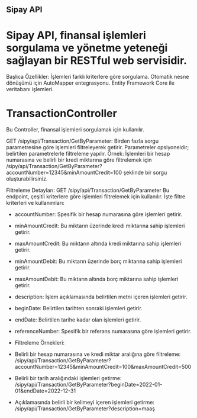 ## Sipay API
# Sipay API, finansal işlemleri sorgulama ve yönetme yeteneği sağlayan bir RESTful web servisidir.

Başlıca Özellikler:
İşlemleri farklı kriterlere göre sorgulama.
Otomatik nesne dönüşümü için AutoMapper entegrasyonu.
Entity Framework Core ile veritabanı işlemleri.


# TransactionController
Bu Controller, finansal işlemleri sorgulamak için kullanılır.

GET /sipy/api/Transaction/GetByParameter:
Birden fazla sorgu parametresine göre işlemleri filtreleyerek getirir.
Parametreler opsiyoneldir; belirtilen parametrelerle filtreleme yapılır.
Örnek: İşlemleri bir hesap numarasına ve belirli bir kredi miktarına göre filtrelemek için /sipy/api/Transaction/GetByParameter?accountNumber=12345&minAmountCredit=100 şeklinde bir sorgu oluşturabilirsiniz.


Filtreleme Detayları: GET /sipy/api/Transaction/GetByParameter
Bu endpoint, çeşitli kriterlere göre işlemleri filtrelemek için kullanılır. İşte filtre kriterleri ve kullanımları:

* accountNumber: Spesifik bir hesap numarasına göre işlemleri getirir.
* minAmountCredit: Bu miktarın üzerinde kredi miktarına sahip işlemleri getirir.
* maxAmountCredit: Bu miktarın altında kredi miktarına sahip işlemleri getirir.
* minAmountDebit: Bu miktarın üzerinde borç miktarına sahip işlemleri getirir.
* maxAmountDebit: Bu miktarın altında borç miktarına sahip işlemleri getirir.
* description: İşlem açıklamasında belirtilen metni içeren işlemleri getirir.
* beginDate: Belirtilen tarihten sonraki işlemleri getirir.
* endDate: Belirtilen tarihe kadar olan işlemleri getirir.
* referenceNumber: Spesifik bir referans numarasına göre işlemleri getirir.
* Filtreleme Örnekleri:
* Belirli bir hesap numarasına ve kredi miktar aralığına göre filtreleme:
    /sipy/api/Transaction/GetByParameter?accountNumber=12345&minAmountCredit=100&maxAmountCredit=500

* Belirli bir tarih aralığındaki işlemleri getirme:
/sipy/api/Transaction/GetByParameter?beginDate=2022-01-01&endDate=2022-12-31

* Açıklamasında belirli bir kelimeyi içeren işlemleri getirme:
/sipy/api/Transaction/GetByParameter?description=maaş
